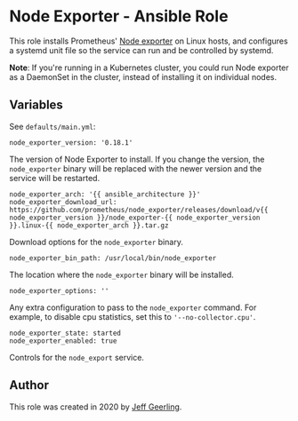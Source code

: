 # Node Exporter - Ansible Role

This role installs Prometheus' [Node exporter](https://github.com/prometheus/node_exporter) on Linux hosts, and configures a systemd unit file so the service can run and be controlled by systemd.

**Note**: If you're running in a Kubernetes cluster, you could run Node exporter as a DaemonSet in the cluster, instead of installing it on individual nodes.

## Variables

See `defaults/main.yml`:

    node_exporter_version: '0.18.1'

The version of Node Exporter to install. If you change the version, the `node_exporter` binary will be replaced with the newer version and the service will be restarted.

    node_exporter_arch: '{{ ansible_architecture }}'
    node_exporter_download_url: https://github.com/prometheus/node_exporter/releases/download/v{{ node_exporter_version }}/node_exporter-{{ node_exporter_version }}.linux-{{ node_exporter_arch }}.tar.gz

Download options for the `node_exporter` binary.

    node_exporter_bin_path: /usr/local/bin/node_exporter

The location where the `node_exporter` binary will be installed.

    node_exporter_options: ''

Any extra configuration to pass to the `node_exporter` command. For example, to disable cpu statistics, set this to `'--no-collector.cpu'`.

    node_exporter_state: started
    node_exporter_enabled: true

Controls for the `node_export` service.

## Author

This role was created in 2020 by [Jeff Geerling](https://www.jeffgeerling.com).
